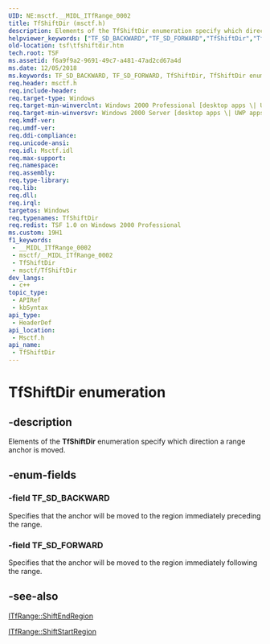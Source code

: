 ```yaml
---
UID: NE:msctf.__MIDL_ITfRange_0002
title: TfShiftDir (msctf.h)
description: Elements of the TfShiftDir enumeration specify which direction a range anchor is moved.
helpviewer_keywords: ["TF_SD_BACKWARD","TF_SD_FORWARD","TfShiftDir","TfShiftDir enumeration [Text Services Framework]","_tsf_tfshiftdir_ref","msctf/TF_SD_BACKWARD","msctf/TF_SD_FORWARD","msctf/TfShiftDir","tsf.tfshiftdir"]
old-location: tsf\tfshiftdir.htm
tech.root: TSF
ms.assetid: f6a9f9a2-9691-49c7-a481-47ad2cd67a4d
ms.date: 12/05/2018
ms.keywords: TF_SD_BACKWARD, TF_SD_FORWARD, TfShiftDir, TfShiftDir enumeration [Text Services Framework], _tsf_tfshiftdir_ref, msctf/TF_SD_BACKWARD, msctf/TF_SD_FORWARD, msctf/TfShiftDir, tsf.tfshiftdir
req.header: msctf.h
req.include-header: 
req.target-type: Windows
req.target-min-winverclnt: Windows 2000 Professional [desktop apps \| UWP apps]
req.target-min-winversvr: Windows 2000 Server [desktop apps \| UWP apps]
req.kmdf-ver: 
req.umdf-ver: 
req.ddi-compliance: 
req.unicode-ansi: 
req.idl: Msctf.idl
req.max-support: 
req.namespace: 
req.assembly: 
req.type-library: 
req.lib: 
req.dll: 
req.irql: 
targetos: Windows
req.typenames: TfShiftDir
req.redist: TSF 1.0 on Windows 2000 Professional
ms.custom: 19H1
f1_keywords:
 - __MIDL_ITfRange_0002
 - msctf/__MIDL_ITfRange_0002
 - TfShiftDir
 - msctf/TfShiftDir
dev_langs:
 - c++
topic_type:
 - APIRef
 - kbSyntax
api_type:
 - HeaderDef
api_location:
 - Msctf.h
api_name:
 - TfShiftDir
---
```


# TfShiftDir enumeration


## -description

Elements of the <b>TfShiftDir</b> enumeration specify which direction a range anchor is moved.

## -enum-fields

### -field TF_SD_BACKWARD

Specifies that the anchor will be moved to the region immediately preceding the range.

### -field TF_SD_FORWARD

Specifies that the anchor will be moved to the region immediately following the range.

## -see-also

<a href="https://docs.microsoft.com/windows/desktop/api/msctf/nf-msctf-itfrange-shiftendregion">ITfRange::ShiftEndRegion
      </a>



<a href="https://docs.microsoft.com/windows/desktop/api/msctf/nf-msctf-itfrange-shiftstartregion">ITfRange::ShiftStartRegion
      </a>

